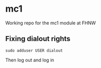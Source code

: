 # mc1

Working repo for the mc1 module at FHNW

## Fixing dialout rights

`sudo adduser USER dialout`

Then log out and log in

